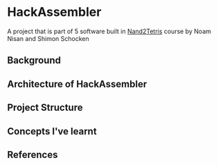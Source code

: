 # HackAssembler
A project that is part of 5 software built in [Nand2Tetris](https://www.nand2tetris.org/) course by Noam Nisan and Shimon Schocken

## Background

## Architecture of HackAssembler

## Project Structure

## Concepts I've learnt

## References
